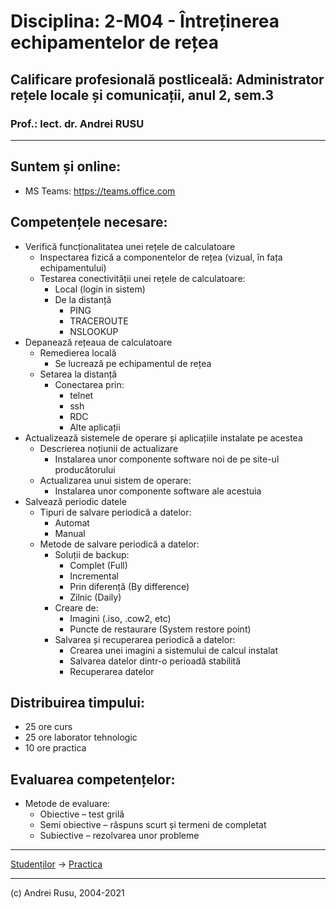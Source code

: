 # **Disciplina**: 2-M04 - Întreținerea echipamentelor de rețea

## **Calificare profesională postliceală**: Administrator rețele locale și comunicații, anul 2, sem.3

### Prof.: lect. dr. Andrei RUSU

---

## Suntem și online: 
- MS Teams: https://teams.office.com

## Competențele necesare:

* Verifică funcționalitatea unei rețele de calculatoare 
  - Inspectarea fizică a componentelor de rețea (vizual, în fața echipamentului) 
  - Testarea conectivității unei rețele de calculatoare: 
    - Local (login in sistem) 
    - De la distanță 
      - PING 
      - TRACEROUTE 
      - NSLOOKUP 
* Depanează rețeaua de calculatoare 
  - Remedierea locală 
    - Se lucrează pe echipamentul de rețea 
  - Setarea la distanță 
    - Conectarea prin: 
      - telnet 
      - ssh 
      - RDC 
      - Alte aplicații 
* Actualizează sistemele de operare și aplicațiile instalate pe acestea 
  - Descrierea noțiunii de actualizare 
    - Instalarea unor componente software noi de pe site-ul producătorului 
  - Actualizarea unui sistem de operare: 
    - Instalarea unor componente software ale acestuia 
* Salvează periodic datele 
  - Tipuri de salvare periodică a datelor: 
    - Automat 
    - Manual 
  - Metode de salvare periodică a datelor: 
    - Soluții de backup: 
      - Complet (Full) 
      - Incremental 
      - Prin diferență (By difference) 
      - Zilnic (Daily) 
    - Creare de: 
      - Imagini (.iso, .cow2, etc) 
      - Puncte de restaurare (System restore point) 
    - Salvarea și recuperarea periodică a datelor: 
      - Crearea unei imagini a sistemului de calcul instalat 
      - Salvarea datelor dintr-o perioadă stabilită 
      - Recuperarea datelor 

## Distribuirea timpului:

* 25 ore curs 
* 25 ore laborator tehnologic 
* 10 ore practica 

## Evaluarea competențelor:

- Metode de evaluare:  
  - Obiective – test grilă 
  - Semi obiective – răspuns scurt și termeni de completat 
  - Subiective – rezolvarea unor probleme

***

[Studenților](./) -> [Practica]() 

---

(c) Andrei Rusu, 2004-2021


